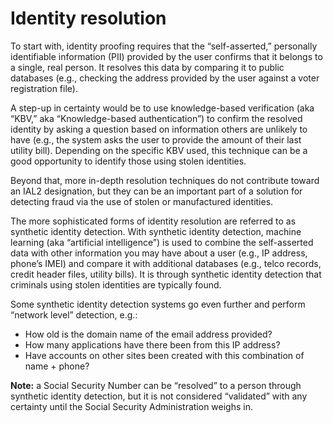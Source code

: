 # Identity resolution

To start with, identity proofing requires that the “self-asserted,” personally identifiable information \(PII\) provided by the user confirms that it belongs to a single, real person. It resolves this data by comparing it to public databases \(e.g., checking the address provided by the user against a voter registration file\). 

A step-up in certainty would be to use knowledge-based verification \(aka “KBV,” aka “Knowledge-based authentication”\) to confirm the resolved identity by asking a question based on information others are unlikely to have \(e.g., the system asks the user to provide the amount of their last utility bill\). Depending on the specific KBV used, this technique can be a good opportunity to identify those using stolen identities.

Beyond that, more in-depth resolution techniques do not contribute toward an IAL2 designation, but they can be an important part of a solution for detecting fraud via the use of stolen or manufactured identities. 

The more sophisticated forms of identity resolution are referred to as synthetic identity detection. With synthetic identity detection, machine learning \(aka “artificial intelligence”\) is used to combine the self-asserted data with other information you may have about a user \(e.g., IP address, phone’s IMEI\) and compare it with additional databases \(e.g., telco records, credit header files, utility bills\). It is through synthetic identity detection that criminals using stolen identities are typically found.

Some synthetic identity detection systems go even further and perform “network level” detection, e.g.:

* How old is the domain name of the email address provided?
* How many applications have there been from this IP address?
* Have accounts on other sites been created with this combination of name + phone?

**Note:** a Social Security Number can be “resolved” to a person through synthetic identity detection, but it is not considered “validated” with any certainty until the Social Security Administration weighs in.

